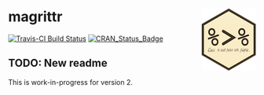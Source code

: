 
<!-- README.md is generated from README.Rmd. Please edit that file -->

# magrittr <img src="man/figures/logo.png" align="right" />

[![Travis-CI Build
Status](https://travis-ci.org/tidyverse/magrittr.svg?branch=master)](https://travis-ci.org/tidyverse/magrittr)
[![CRAN\_Status\_Badge](http://www.r-pkg.org/badges/version/magrittr)](https://cran.r-project.org/package=magrittr)

## TODO: New readme

This is work-in-progress for version 2.
